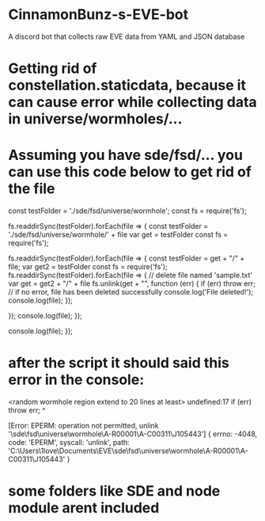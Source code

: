 # CinnamonBunz-s-EVE-bot
A discord bot that collects raw EVE data from YAML and JSON database

# Getting rid of constellation.staticdata, because it can cause error while collecting data in universe/wormholes/...
# Assuming you have sde/fsd/... you can use this code below to get rid of the file

const testFolder = './sde/fsd/universe/wormhole';
const fs = require('fs');

fs.readdirSync(testFolder).forEach(file => {
const testFolder = './sde/fsd/universe/wormhole/' + file
var get = testFolder
const fs = require('fs');

fs.readdirSync(testFolder).forEach(file => {
const testFolder = get + "/" + file;
var get2 = testFolder
const fs = require('fs'); 
fs.readdirSync(testFolder).forEach(file => {
// delete file named 'sample.txt'
var get = get2 + "/" + file
fs.unlink(get + "", function (err) {
    if (err) throw err;
    // if no error, file has been deleted successfully
    console.log('File deleted!');
  console.log(file);
});

});
  console.log(file);
});

  console.log(file);
});

# after the script it should said this error in the console:
 <random wormhole region extend to 20 lines at least>
 undefined:17
    if (err) throw err;
             ^

 [Error: EPERM: operation not permitted, unlink '\sde\fsd\universe\wormhole\A-R00001\A-C00311\J105443'] {
  errno: -4048,
  code: 'EPERM',
  syscall: 'unlink',
  path: 'C:\\Users\\1love\\Documents\\EVE\\sde\\fsd\\universe\\wormhole\\A-R00001\\A-C00311\\J105443'
 }


# some folders like SDE and node module arent included
